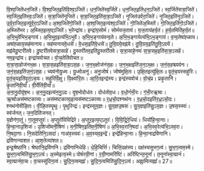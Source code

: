 

  
वि॒श्व॒जिते॑धन॒जिते॑। वि॒श्व॒जित॒इति॑वि॒श्व॒ऽजिते॑। ध॒न॒जिते॑स्व॒र्जिते॑। ध॒न॒जित॒इति॑ध॒न॒ऽजिते॑। स्व॒र्जिते॑सत्रा॒जिते॑। स्व॒र्जित॒इति॑स्वः॒ऽजिते॑। स॒त्रा॒जिते॑नृ॒जिते॑। स॒त्रा॒जित॒इति॑स॒त्रा॒ऽजिते॑। नृ॒जित॑उर्वरा॒जिते॑। नृ॒जित॒इति॑नृ॒ऽजिते॑। उ॒र्व॒रा॒जित॒इत्यु॑र्व॒रा॒ऽजिते॑॥ अ॒श्व॒जिते॑गो॒जिते॑। अ॒श्व॒जित॒इत्य॑श्व॒ऽजिते॑। गो॒जिते॑अ॒ब्जिते॑। गो॒जित॒इति॑गो॒ऽजिते॑। अ॒ब्जिते॑भर। अ॒ब्जित॒इत्य॒प्ऽजिते॑। भ॒रेन्द्रा॑य। इन्द्रा॑य॒सोमं॑। सोमं॑यज॒ताय॑। य॒ज॒ताय॑हर्य॒तं। ह॒र्य॒तमिति॑ह॒र्य॒तं॥  
अ॒भि॒भुवे॑भिभ॒ङ्गाय॑। अ॒भि॒भुव॒इत्य॑भि॒ऽभुवे॑। अ॒भि॒भ॒ङ्गाय॑वन्व॒ते। अ॒भि॒भ॒ङ्गायेत्य॑भि॒ऽभ॒ङ्गाय॑। व॒न्व॒तेषा॑ह्ळाय। अषा॑ह्ळाय॒सह॑मानाय। सह॑मानायवे॒धसे॑। वे॒धस॒इति॑वे॒धसे॑॥ तु॒वि॒ग्रये॒वह्न॑ये। तु॒वि॒ग्रय॒इति॑तु॒वि॒ऽग्रये॑। वह्न॑येदु॒ष्टरी॑तवे। दु॒ष्टरी॑तवेसत्रा॒साहे॑। दु॒स्तरी॑तव॒इति॑दु॒स्तरी॑तवे। स॒त्रा॒साहे॒नमः॑ स॒त्रा॒सह॒इति॑स॒त्रा॒ऽसहे॑। नम॒इन्द्रा॑य। इन्द्रा॑यवोचत। वो॒च॒तेति॑वोचत॥  
स॒त्रा॒सा॒होज॑नभ॒क्षः। स॒त्रा॒स॒हइति॑स॒त्रा॒ऽस॒हः। ज॒न॒भ॒क्षोज॑नंस॒हः। ज॒न॒भ॒क्षइति॑ज॒न॒ऽभ॒क्षः। ज॒नं॒स॒हश्च्यव॑नः। ज॒नं॒स॒हइति॑ज॒नं॒ऽस॒हः। च्यव॑नोयु॒ध्मः। यु॒ध्मोअनु॑। अनु॒जोषं॑। जोष॑मुक्षि॒तः। उ॒क्षि॒तइत्यु॑क्षि॒तः॥ वृ॒तं॒च॒यस्सहु॑रिः। वृ॒तं॒च॒यइति॑वृ॒तं॒ऽच॒यः। सहु॑रिर्वि॒क्षु। वि॒क्ष्वा॑रि॒तः। आ॒रि॒तइन्द्र॑स्य। इन्द्र॑स्यवोचं। वो॒चं॒प्र। प्रकृ॒तानि॑। कृ॒तानि॑वी॒र्या॑। वी॒र्येति॑वी॒र्या॑॥  
अ॒ना॒नु॒दोवृ॑ष॒भः। अ॒न॒नु॒दइत्य॑न॒नु॒ऽदः। वृ॒ष॒भोदोध॑तः। दोध॑तोव॒धः। व॒धो॒गं॑भी॒रः। गं॒भी॒रऋ॒ष्वः। ऋ॒ष्वोअस॑मष्टकाव्यः। अस॑मष्टकाव्य॒इत्यस॑मष्टऽकाव्यः॥ र॒ध्र॒चो॒दश्नथ॑नः। र॒ध्र॒चो॒दइति॑र॒ध्र॒ऽचो॒दः। श्नथ॑नोवीळि॒तः। वी॒ळि॒तस्पृ॒थुः। पृ॒थुरिन्द्रः॑। इन्द्र॑स्सुय॒ज्ञः। सु॒य॒ज्ञउ॒षसः॑। सु॒य॒ज्ञइति॑सु॒ऽय॒ज्ञः। उ॒षस॒स्स्वः॑। स्व॑र्जनत्। ज॒न॒दिति॑जनत्।  
य॒ज्ञेन॑गा॒तुं। गा॒तुम॒प्तुरः॑। अ॒प्तुरो॑विविद्रिरे। अ॒प्तुर॒इत्य॒प्ऽतुरः॑। वि॒वि॒द्रि॒रे॒धियः॑। धियो॑हि॒न्वा॒नाः। हि॒न्वा॒नाउ॒शिजः॑। उ॒शिजो॑मनी॒षिणः॑। म॒नी॒षिण॒इति॑म॒नी॒षिणः॑॥ अ॒भि॒स्व॒रानि॒षदा॑। अ॒भि॒स्व॒रेत्य॑भि॒ऽस्व॒रा। नि॒षदा॒गाः। नि॒सदेति॑नि॒ऽसदा॑। गाअ॑व॒स्यवः॑। अ॒व॒स्यव॒इन्द्रे॑। इन्द्रे॑हिन्वा॒नाः। हि॒न्वा॒नाद्रवि॑णानि। द्रवि॑णान्याशत। आ॒श॒तेत्या॑शत॥  
इन्द्र॒श्रेष्ठा॑नि। श्रेष्ठा॑नि॒द्रवि॑णनि। द्रवि॑णानिधेहि। धे॒हि॒चित्तिं॑। चित्तिं॒दक्ष॑स्य। दक्ष॑स्यसुभग॒त्वं। सु॒भ॒ग॒त्वम॒स्मे। सु॒भ॒ग॒त्वमिति॑सु॒भ॒ग॒ऽत्वं। अ॒स्मेइत्य॒स्मे॥ पोषं॑रयी॒णां। र॒यी॒णामरि॑ष्टिं। अरि॑ष्टिन्त॒नूनां॑। त॒नूनां॑स्वा॒द्मानं॑। स्वा॒द्मानं॑वा॒चः। वा॒चस्सु॑दिन॒त्वं। सु॒दि॒न॒त्वमह्नां॑। सु॒दि॒न॒त्वमिति॑सु॒दि॒न॒ऽत्वं। अह्ना॒मित्यह्नां॑॥ 27॥  
